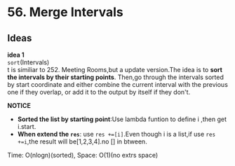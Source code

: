# 56. Merge Intervals         

## Ideas  
**idea 1**              
`sort`(Intervals)   
 t is similiar to 252. Meeting Rooms,but a update version.The idea is to **sort the intervals by their starting points**. Then,go through the intervals sorted by start coordinate and either combine the current interval with the previous one if they overlap, or add it to the output by itself if they don't.

**NOTICE**          
* **Sorted the list by starting point**:Use lambda funtion to define i ,then get i.start.     
 * **When extend the `res`**: use `res +=[i]`.Even though i is a list,if use `res +=i`,the result will be[1,2,3,4].no [] in btween.

Time: O(nlogn)(sorted), Space: O(1)(no extrs space)        
 
  


